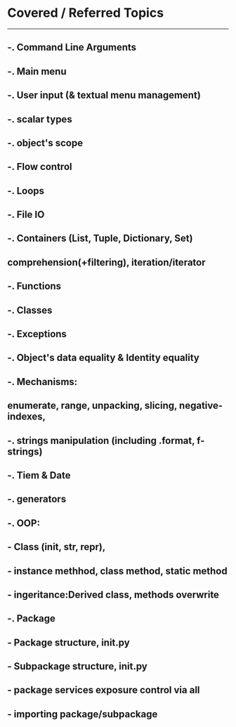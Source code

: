 # Covered / Referred Topics
------------------------------
##  -. Command Line Arguments
##  -. Main menu
##  -. User input (& textual menu management)
##  -. scalar types
##  -. object's scope
##  -. Flow control
##  -. Loops
##  -. File IO
##  -. Containers (List, Tuple, Dictionary, Set)
##      comprehension(+filtering), iteration/iterator
##  -. Functions
##  -. Classes
##  -. Exceptions
##  -. Object's data equality & Identity equality
##  -. Mechanisms:
##      enumerate, range, unpacking, slicing, negative-indexes,
##  -. strings manipulation (including .format, f-strings)
##  -. Tiem & Date
##  -. generators
##  -. OOP:
##      - Class (__init__, __str__, __repr__),
##      - instance methhod, class method,  static method
##      - ingeritance:Derived class, methods overwrite
##  -. Package
##      - Package structure, __init__.py
##      - Subpackage structure, __init__.py
##      - package services exposure control via __all__
##      - importing package/subpackage
##



